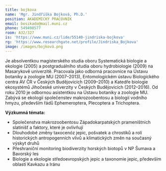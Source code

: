 ```yaml
---
title: bojkova
name: 'Mgr. Jindřiška Bojková, Ph.D.'
position: AKADEMICKÝ PRACOVNÍK
email: bosikado@mail.muni.cz
phone: 549498577
room: A32/327
is: 'https://www.muni.cz/lide/55140-jindriska-bojkova'
rg: 'https://www.researchgate.net/profile/Jindriska_Bojkova'
image: /images/bojková.png
---
```

Je absolventkou magisterského studia oboru Systematická biologie a ekologie (2005) a postgraduálního studia oboru hydrobiologie (2009) na Masarykově univerzitě. Pracovala jako odborná pracovnice na Ústavu botaniky a zoologie MU (2007–2013), Entomologickém ústavu Biologického centra AV ČR v Českých Budějovicích (2009–2010) a Katedře biologie ekosystémů Jihočeské univerzity v Českých Budějovicích (2012–2016). Od roku 2010 je odbornou asistentkou naÚstavu botaniky a zoologie MU. Zabývá se ekologií společenstev makrozoobentosu a biologií vodního hmyzu, především řádů Ephemeroptera, Plecoptera a Trichoptera.

**Výzkumná témata:**

* Společenstva makrozoobentosu Západokarpatských prameništních slatinišť a faktory, které je
  ovlivňují
* Dlouhodobé změny taxocenóz jepic, pošvatek a chrostíků a rolí historických antropogenních
  vlivů a klimatických změn na současný výskyt druhů
* Přeshraniční monitoring biodiverzity horských biotopů v NP Šumava a Bavorský les
* Biologie a ekologie středoevropských jepic a taxonomie jepic, především oblastí Kavkazu a
  Iránu
